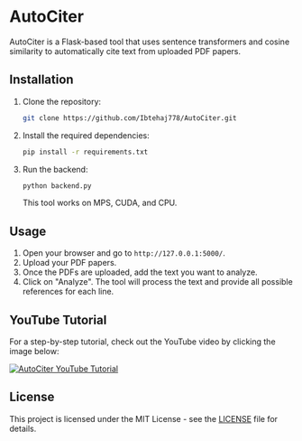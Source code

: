 # AutoCiter

AutoCiter is a Flask-based tool that uses sentence transformers and cosine similarity to automatically cite text from uploaded PDF papers.

## Installation

1. Clone the repository:

   ```bash
   git clone https://github.com/Ibtehaj778/AutoCiter.git
   ```

2. Install the required dependencies:

   ```bash
   pip install -r requirements.txt
   ```

3. Run the backend:

   ```bash
   python backend.py
   ```

   This tool works on MPS, CUDA, and CPU.

## Usage

1. Open your browser and go to `http://127.0.0.1:5000/`.
2. Upload your PDF papers.
3. Once the PDFs are uploaded, add the text you want to analyze.
4. Click on "Analyze". The tool will process the text and provide all possible references for each line.

## YouTube Tutorial

For a step-by-step tutorial, check out the YouTube video by clicking the image below:

[![AutoCiter YouTube Tutorial](https://img.youtube.com/vi/XhESgjRFor0/0.jpg)](https://youtu.be/XhESgjRFor0)

## License

This project is licensed under the MIT License - see the [LICENSE](LICENSE) file for details.
